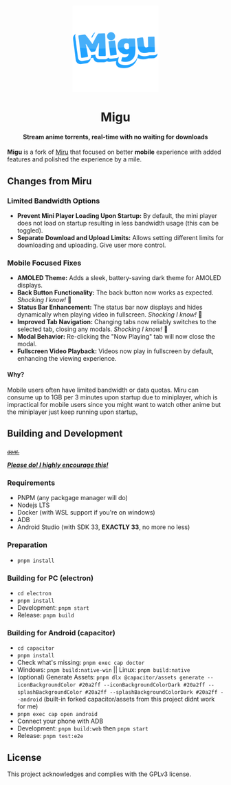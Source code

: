 <p align="center">
	<a href="https://github.com/ThaUnknown/miru">
		<img src="./common/public/logo_filled.png" width="200">
	</a>
</p>
<h1 align="center"><b>Migu</b></h1>

<h4 align="center"><b>Stream anime torrents, real-time with no waiting for downloads</b></h4>

**Migu** is a fork of [Miru](https://github.com/ThaUnknown/miru/) that focused on better **mobile** experience with added features and polished the experience by a mile.


## Changes from Miru

### Limited Bandwidth Options
- **Prevent Mini Player Loading Upon Startup:** By default, the mini player does not load on startup resulting in less bandwidth usage (this can be toggled).
- **Separate Download and Upload Limits:** Allows setting different limits for downloading and uploading. Give user more control.

### Mobile Focused Fixes

- **AMOLED Theme:** Adds a sleek, battery-saving dark theme for AMOLED displays.
- **Back Button Functionality:** The back button now works as expected. *Shocking I know!* 🤯
- **Status Bar Enhancement:** The status bar now displays and hides dynamically when playing video in fullscreen. *Shocking I know!* 🤯
- **Improved Tab Navigation:** Changing tabs now reliably switches to the selected tab, closing any modals. *Shocking I know!* 🤯
- **Modal Behavior:** Re-clicking the "Now Playing" tab will now close the modal.
- **Fullscreen Video Playback:** Videos now play in fullscreen by default, enhancing the viewing experience.


#### Why?
Mobile users often have limited bandwidth or data quotas. Miru can consume up to 1GB per 3 minutes upon startup due to miniplayer, which is impractical for mobile users since you might want to watch other anime but the miniplayer just keep running upon startup[.](https://rentry.org/miguarg)


## **Building and Development**

<sub>[~~*dont.*~~](https://github.com/ThaUnknown/miru/#:~:text=Building%20and%20Development-,dont,-Dependencies%3A)</sub>

<u>***Please do! I highly encourage this!***</u>


### Requirements
- PNPM (any packgage manager will do)
- Nodejs LTS
- Docker (with WSL support if you're on windows)
- ADB
- Android Studio (with SDK 33, **EXACTLY 33**, no more no less)

### Preparation
- `pnpm install`

### Building for PC (electron)
- `cd electron`
- `pnpm install`
- Development: `pnpm start`
- Release: `pnpm build`

### Building for Android (capacitor)
- `cd capacitor`
- `pnpm install`
- Check what's missing: `pnpm exec cap doctor`
- Windows: `pnpm build:native-win` || Linux: `pnpm build:native`
- (optional) Generate Assets: `pnpm dlx @capacitor/assets generate --iconBackgroundColor #20a2ff --iconBackgroundColorDark #20a2ff --splashBackgroundColor #20a2ff --splashBackgroundColorDark #20a2ff --android` (built-in forked capacitor/assets from this project didnt work for me)
- `pnpm exec cap open android`
- Connect your phone with ADB
- Development: `pnpm build:web` then `pnpm start`
- Release: `pnpm test:e2e`

## License

This project acknowledges and complies with the GPLv3 license.
